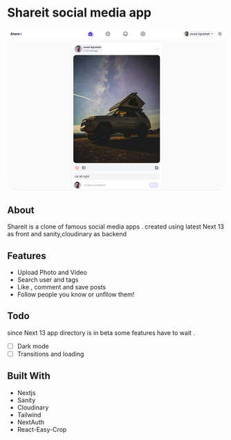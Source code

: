 # Shareit social media app

<p align="center">
  <a href="https://shareit-v2-sanity-nextjs.vercel.app">
    <img style="border-radius:15px" alt="mainscreen" src="./public/mainscreen.jpg">
  </a>
</p>

## About

Shareit is a clone of famous social media apps . created using latest Next 13 as front and sanity,cloudinary as backend

## Features

- Upload Photo and Video
- Search user and tags
- Like , comment and save posts
- Follow people you know or unfllow them!

## Todo

since Next 13 app directory is in beta some features have to wait .

- [ ] Dark mode
- [ ] Transitions and loading

## Built With

- Nextjs
- Sanity
- Cloudinary
- Tailwind
- NextAuth
- React-Easy-Crop
